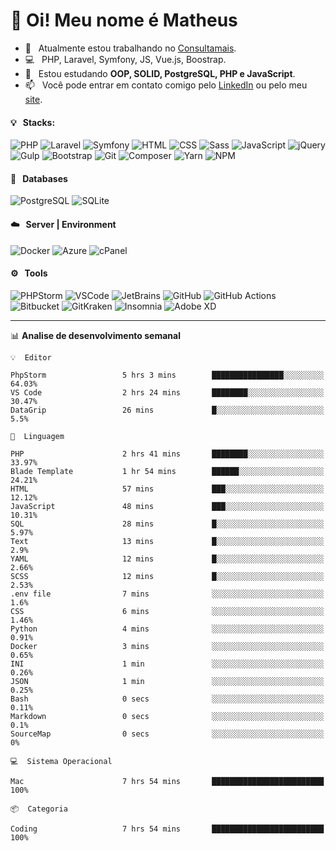 # 👋 Oi! Meu nome é Matheus

- 🔭 &nbsp; Atualmente estou trabalhando no [Consultamais](https://consultamais.com.br/).
- 💻 &nbsp; PHP, Laravel, Symfony, JS, Vue.js, Boostrap.
- 🌱 &nbsp; Estou estudando **OOP, SOLID, PostgreSQL, PHP e JavaScript**.
- 📫 &nbsp; Você pode entrar em contato comigo pelo [LinkedIn](https://www.linkedin.com/in/matheuscamargoxavier/) ou pelo meu [site](https://matheuscamargo.co).

#### 💡 &nbsp; Stacks:
![PHP](https://img.shields.io/badge/-PHP-777BB4?&logo=php&logoColor=FFFFFF)
![Laravel](https://img.shields.io/badge/-Laravel-FF2D20?&logo=laravel&logoColor=FFFFFF)
![Symfony](https://img.shields.io/badge/-Symfony-000000?&logo=symfony&logoColor=FFFFFF)
![HTML](https://img.shields.io/badge/-HTML-E34F26?&logo=html5&logoColor=FFFFFF)
![CSS](https://img.shields.io/badge/-CSS-1572B6?&logo=css3&logoColor=FFFFFF)
![Sass](https://img.shields.io/badge/-Sass-CC6699?&logo=sass&logoColor=FFFFFF)
![JavaScript](https://img.shields.io/badge/-JavaScript-F7DF1E?&logo=javascript&logoColor=FFFFFF)
![jQuery](https://img.shields.io/badge/-jQuery-0769AD?&logo=jquery&logoColor=FFFFFF)
![Gulp](https://img.shields.io/badge/-Gulp-CF4647?&logo=gulp&logoColor=FFFFFF)
![Bootstrap](https://img.shields.io/badge/-Bootstrap-7952B3?&logo=bootstrap&logoColor=FFFFFF)
![Git](https://img.shields.io/badge/-Git-F05032?&logo=git&logoColor=FFFFFF)
![Composer](https://img.shields.io/badge/-Composer-885630?&logo=composer&logoColor=FFFFFF)
![Yarn](https://img.shields.io/badge/-Yarn-2C8EBB?&logo=yarn&logoColor=FFFFFF)
![NPM](https://img.shields.io/badge/-npm-CB3837?&logo=npm&logoColor=FFFFFF)

#### 💾 &nbsp; Databases
![PostgreSQL](https://img.shields.io/badge/-PostgreSQL-336791?&logo=PostgreSQL&logoColor=FFFFFF)
![SQLite](https://img.shields.io/badge/-SQLite-003B57?&logo=SQLite&logoColor=FFFFFF)

#### ☁️ &nbsp; Server | Environment
![Docker](https://img.shields.io/badge/-Docker-2496ED?&logo=docker&logoColor=FFFFFF)
![Azure](https://img.shields.io/badge/-Azure-0089D6?&logo=microsoft%20azure&logoColor=FFFFFF)
![cPanel](https://img.shields.io/badge/-cPanel-FF6C2C?&logo=cpanel&logoColor=FFFFFF)

#### ⚙️ &nbsp; Tools
![PHPStorm](https://img.shields.io/badge/-PHPStorm-000000?&logo=PHPStorm&logoColor=FFFFFF)
![VSCode](https://img.shields.io/badge/-VSCode-007ACC?&logo=Visual%20Studio%20Code&logoColor=FFFFFF) 
![JetBrains](https://img.shields.io/badge/-JetBrains-000000?&logo=jetbrains&logoColor=FFFFFF) 
![GitHub](https://img.shields.io/badge/-GitHub-181717?&logo=github&logoColor=FFFFFF) 
![GitHub Actions](https://img.shields.io/badge/-GitHub%20Actions-181717?&logo=GitHub%20Actions&logoColor=FFFFFF) 
![Bitbucket](https://img.shields.io/badge/-Bitbucket-0052CC?&logo=bitbucket&logoColor=FFFFFF)
![GitKraken](https://img.shields.io/badge/-GitKraken-179287?&logo=GitKraken&logoColor=FFFFFF)
![Insomnia](https://img.shields.io/badge/-Insomnia-5849BE?&logo=Insomnia&logoColor=FFFFFF)
![Adobe XD](https://img.shields.io/badge/-Adobe%20XD-FF61F6?&logo=adobe%20xd&logoColor=FFFFFF) 
_______

📊  **Analise de desenvolvimento semanal**
```text
💡  Editor

PhpStorm                 5 hrs 3 mins        ████████████████░░░░░░░░░     64.03%
VS Code                  2 hrs 24 mins       ████████░░░░░░░░░░░░░░░░░     30.47%
DataGrip                 26 mins             █░░░░░░░░░░░░░░░░░░░░░░░░       5.5%
```
```text
💬  Linguagem

PHP                      2 hrs 41 mins       ████████░░░░░░░░░░░░░░░░░     33.97%
Blade Template           1 hr 54 mins        ██████░░░░░░░░░░░░░░░░░░░     24.21%
HTML                     57 mins             ███░░░░░░░░░░░░░░░░░░░░░░     12.12%
JavaScript               48 mins             ███░░░░░░░░░░░░░░░░░░░░░░     10.31%
SQL                      28 mins             █░░░░░░░░░░░░░░░░░░░░░░░░      5.97%
Text                     13 mins             █░░░░░░░░░░░░░░░░░░░░░░░░       2.9%
YAML                     12 mins             █░░░░░░░░░░░░░░░░░░░░░░░░      2.66%
SCSS                     12 mins             █░░░░░░░░░░░░░░░░░░░░░░░░      2.53%
.env file                7 mins              ░░░░░░░░░░░░░░░░░░░░░░░░░       1.6%
CSS                      6 mins              ░░░░░░░░░░░░░░░░░░░░░░░░░      1.46%
Python                   4 mins              ░░░░░░░░░░░░░░░░░░░░░░░░░      0.91%
Docker                   3 mins              ░░░░░░░░░░░░░░░░░░░░░░░░░      0.65%
INI                      1 min               ░░░░░░░░░░░░░░░░░░░░░░░░░      0.26%
JSON                     1 min               ░░░░░░░░░░░░░░░░░░░░░░░░░      0.25%
Bash                     0 secs              ░░░░░░░░░░░░░░░░░░░░░░░░░      0.11%
Markdown                 0 secs              ░░░░░░░░░░░░░░░░░░░░░░░░░       0.1%
SourceMap                0 secs              ░░░░░░░░░░░░░░░░░░░░░░░░░         0%
```
```text
💻  Sistema Operacional

Mac                      7 hrs 54 mins       █████████████████████████       100%
```
```text
📦  Categoria

Coding                   7 hrs 54 mins       █████████████████████████       100%
```
